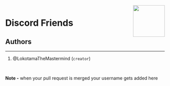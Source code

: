 <div align=center><img align="right" width=100 height=100 src="screenshots/discord.ico"></span></div>

# Discord Friends

## Authors

___

1. @LokotamaTheMastermind (`creator`)

<br>

**Note -** when your pull request is merged your username gets added here
